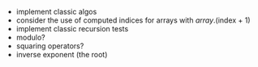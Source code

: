- implement classic algos
- consider the use of computed indices for arrays with $array.($index + 1)
- implement classic recursion tests
- modulo?
- squaring operators?
- inverse exponent (the root)